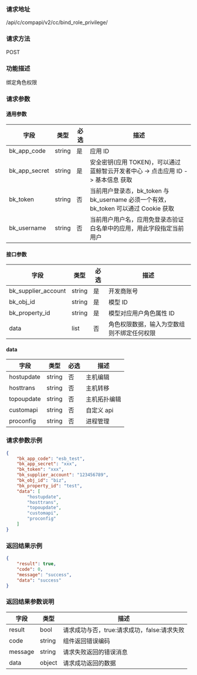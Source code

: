 ### 请求地址

/api/c/compapi/v2/cc/bind_role_privilege/

### 请求方法

POST

### 功能描述

绑定角色权限

### 请求参数

#### 通用参数

| 字段 | 类型 | 必选 | 描述 |
|-----------|------------|--------|------------|
| bk_app_code | string | 是 | 应用 ID |
| bk_app_secret| string | 是 | 安全密钥(应用 TOKEN)，可以通过 蓝鲸智云开发者中心 -&gt; 点击应用 ID -&gt; 基本信息 获取 |
| bk_token | string | 否 | 当前用户登录态，bk_token 与 bk_username 必须一个有效，bk_token 可以通过 Cookie 获取 |
| bk_username | string | 否 | 当前用户用户名，应用免登录态验证白名单中的应用，用此字段指定当前用户 |

#### 接口参数

| 字段 | 类型 | 必选 | 描述 |
|-----------|------------|--------|------------|
| bk_supplier_account | string | 是 | 开发商账号 |
| bk_obj_id | string | 是 | 模型 ID |
| bk_property_id | string | 是 | 模型对应用户角色属性 ID |
| data | list | 否 | 角色权限数据，输入为空数组则不绑定任何权限 |

#### data

| 字段 | 类型 | 必选 | 描述 |
|-----------|------------|--------|------------|
| hostupdate | string | 否 | 主机编辑 |
| hosttrans | string | 否 | 主机转移 |
| topoupdate | string | 否 | 主机拓扑编辑 |
| customapi | string | 否 | 自定义 api |
| proconfig | string | 否 | 进程管理 |

### 请求参数示例

```json
{
    "bk_app_code": "esb_test",
    "bk_app_secret": "xxx",
    "bk_token": "xxx",
    "bk_supplier_account": "123456789",
    "bk_obj_id": "biz",
    "bk_property_id": "test",
    "data": [
        "hostupdate",
        "hosttrans",
        "topoupdate",
        "customapi",
        "proconfig"
    ]
}
```

### 返回结果示例

```json
{
    "result": true,
    "code": 0,
    "message": "success",
    "data": "success"
}
```

### 返回结果参数说明

| 字段 | 类型 | 描述 |
|-----------|-----------|-----------|
| result | bool | 请求成功与否，true:请求成功，false:请求失败 |
| code | string | 组件返回错误编码 |
| message | string | 请求失败返回的错误消息 |
| data | object | 请求成功返回的数据 |
